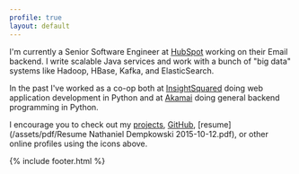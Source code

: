 ```yaml
---
profile: true
layout: default
---
```

I'm currently a Senior Software Engineer at [HubSpot](https://www.hubspot.com) working on their Email backend. I write scalable Java services and work with a bunch of "big data" systems like Hadoop, HBase, Kafka, and ElasticSearch.

In the past I've worked as a co-op both at [InsightSquared](http://www.insightsquared.com) doing web application development in Python and at [Akamai](https://www.akamai.com) doing general backend programming in Python.

I encourage you to check out my [projects](/projects/), [GitHub](https://github.com/natdempk), [resume](/assets/pdf/Resume Nathaniel Dempkowski 2015-10-12.pdf), or other online profiles using the icons above.

{% include footer.html %}

